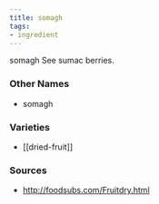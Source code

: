 ```yaml
---
title: somagh
tags:
- ingredient
---
```

somagh See sumac berries.

### Other Names

* somagh

### Varieties

* [[dried-fruit]]

### Sources
* http://foodsubs.com/Fruitdry.html
